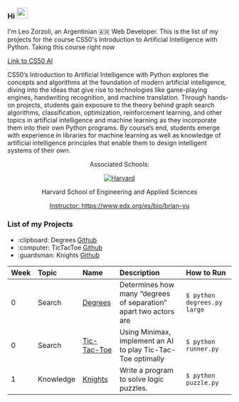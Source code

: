 ### Hi <img src="https://media.giphy.com/media/hvRJCLFzcasrR4ia7z/giphy.gif" width="25px"> 

I'm Leo Zorzoli, an Argentinian 🇦🇷 Web Developer. This is the list of my projects for the course CS50's Introduction to Artificial Intelligence with Python. Taking this course right now

<a href="https://cs50.harvard.edu/ai/2020/">
  Link to CS50 AI
</a>

CS50’s Introduction to Artificial Intelligence with Python explores the concepts and algorithms at the foundation of modern artificial intelligence, diving into the ideas that give rise to technologies like game-playing engines, handwriting recognition, and machine translation. Through hands-on projects, students gain exposure to the theory behind graph search algorithms, classification, optimization, reinforcement learning, and other topics in artificial intelligence and machine learning as they incorporate them into their own Python programs. By course’s end, students emerge with experience in libraries for machine learning as well as knowledge of artificial intelligence principles that enable them to design intelligent systems of their own.

<div align="center">
  <p>Associated Schools:</p>
  <a href="#">
    <img alt="Harvard" src="https://online-learning.harvard.edu/sites/default/files/shields/harvard-engineering.png" />
  </a>
  <p>Harvard School of Engineering and Applied Sciences</p>
  <a href="https://www.edx.org/bio/brian-yu">Instructor: https://www.edx.org/es/bio/brian-yu </a>
</div>

### List of my Projects
<ul>
  <li>:clipboard: Degrees <a href="https://github.com/LeoZorzoli/CS50AI/tree/main/degrees">Github</a></li>
  <li>:computer: TicTacToe <a href="https://github.com/LeoZorzoli/CS50AI/tree/main/tictactoe">Github</a></li>
  <li>:guardsman: Knights <a href="https://github.com/LeoZorzoli/CS50AI/tree/main/knights">Github</a></li>
</ul>

| Week | Topic            | Name                       | Description                                                        | How to Run                                                            |
| :--- | :--------------- | :------------------------- | :----------------------------------------------------------------- | :-------------------------------------------------------------------- |
| 0    | Search           | [Degrees](degrees)         | Determines how many “degrees of separation” apart two actors are      | `$ python degrees.py large`                                           |
| 0    | Search           | [Tic-Tac-Toe](tictactoe)   | Using Minimax, implement an AI to play Tic-Tac-Toe optimally       | `$ python runner.py`                                                  |
| 1    | Knowledge        | [Knights](knights)         | Write a program to solve logic puzzles.                            | `$ python puzzle.py`                                                  |


